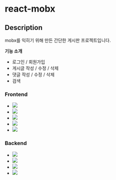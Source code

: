 # react-mobx
## Description
mobx를 익히기 위해 만든 간단한 게시판 프로젝트입니다.

**기능 소개**
* 로그인 / 회원가입
* 게시글 작성 / 수정 / 삭제
* 댓글 작성 / 수정 / 삭제
* 검색
### Frontend
* <img src="https://img.shields.io/badge/React-61DAFB?style=flat&logo=React&logoColor=white"/> 
* <img src="https://img.shields.io/badge/MobX-FF9955?style=flat&logo=MobX&logoColor=white"/>  
* <img src="https://img.shields.io/badge/Express-000000?style=flat&logo=Express&logoColor=white"/>
* <img src="https://img.shields.io/badge/styled components-DB7093?style=flat&logo=styled-components&logoColor=white"/>
* <img src="https://img.shields.io/badge/Ant Design-0170FE?style=flat&logo=Ant Design&logoColor=white"/>
### Backend
* <img src="https://img.shields.io/badge/Node.js-339933?style=flat&logo=Node.js&logoColor=white"/>
* <img src="https://img.shields.io/badge/Express-000000?style=flat&logo=Express&logoColor=white"/>
* <img src="https://img.shields.io/badge/MySQL-4479A1?style=flat&logo=MySQL&logoColor=white"/>
* <img src="https://img.shields.io/badge/Sequelize-52B0E7?style=flat&logo=Sequelize&logoColor=white"/>
